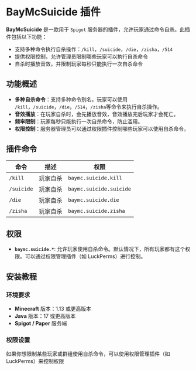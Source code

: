 # BayMcSuicide 插件

**BayMcSuicide** 是一款用于 `Spigot` 服务器的插件，允许玩家通过命令自杀。此插件包括以下功能：

- 支持多种命令执行自杀操作：`/kill`，`/suicide`，`/die`，`/zisha`，`/514`
- 提供权限控制，允许管理员限制哪些玩家可以执行自杀命令
- 自杀时播放音效，并限制玩家每秒只能执行一次自杀命令

## 功能概述

- **多种自杀命令**：支持多种命令别名，玩家可以使用 `/kill`，`/suicide`，`/die`，`/514`，`/zisha`等命令来执行自杀操作。
- **音效播放**：在玩家自杀时，会先播放音效，音效播放完后玩家才会死亡。
- **频率限制**：玩家每秒只能执行一次自杀命令，防止滥用。
- **权限控制**：服务器管理员可以通过权限插件控制哪些玩家可以使用自杀命令。

## 插件命令

| 命令         | 描述           | 权限                      |
|--------------|----------------|-------------------------|
| `/kill`      | 玩家自杀       | `baymc.suicide.kill`    |
| `/suicide`   | 玩家自杀       | `baymc.suicide.suicide` |
| `/die`       | 玩家自杀       | `baymc.suicide.die`     |
| `/zisha`     | 玩家自杀       | `baymc.suicide.zisha`   |

## 权限

- **`baymc.suicide.*`**: 允许玩家使用自杀命令。默认情况下，所有玩家都有这个权限。可以通过权限管理插件（如 LuckPerms）进行控制。

## 安装教程

### 环境要求

- **Minecraft** 版本：1.13 或更高版本
- **Java** 版本：17 或更高版本
- **Spigot / Paper** 服务端

### 权限设置

如果你想限制某些玩家或群组使用自杀命令，可以使用权限管理插件（如 LuckPerms）来控制权限
